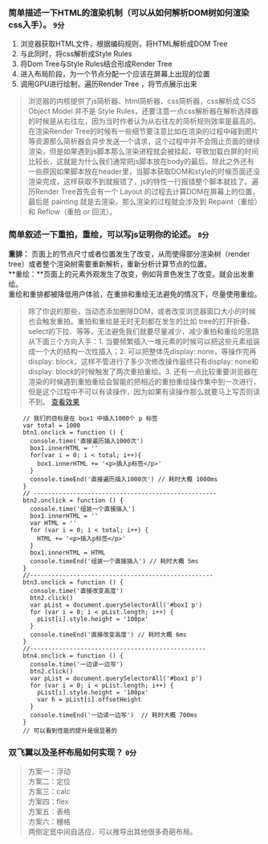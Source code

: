 <!--
 * @Author: 常培
 * @Date: 2019-08-24 20:02:25
 * @LastEditTime: 2019-09-07 11:27:29
 * @Description: HTML渲染机制（DOM树的解析，重拍，重绘，双飞翼圣杯布局）
 -->
### 简单描述一下HTML的渲染机制（可以从如何解析DOM树如何渲染css入手）。 `9分`
1. 浏览器获取HTML文件，根据编码规则，将HTML解析成DOM Tree
2. 与此同时，将css解析成Style Rules
3. 将Dom Tree与Style Rules结合形成Render Tree
4. 进入布局阶段，为一个节点分配一个应该在屏幕上出现的位置
5. 调用GPU进行绘制，遍历Render Tree ，将节点展示出来

> 浏览器的内核提供了js简析器、html简析器、css简析器，css解析成 CSS Object Model 并不是 Style Rules，还要注意一点css解析器在解析选择器的时候是从右往左，因为当时作者认为从右往左的简析规则效率是最高的。在渲染Render Tree的时候有一些细节要注意比如在渲染的过程中碰到图片等资源那么简析器会异步发送一个请求，这个过程中并不会阻止页面的继续渲染，但是如果遇到js脚本那么渲染进程就会被挂起，导致加载白屏的时间比较长，这就是为什么我们通常把js脚本放在body的最后。除此之外还有一些原因如果脚本放在header里，当脚本获取DOM和style的时候页面还没渲染完成，这样获取不到就报错了，js的特性一行报错整个脚本就挂了。遍历Render Tree首先会有一个 Layout 的过程去计算DOM在屏幕上的位置，最后是 painting 就是去渲染。那么渲染的过程就会涉及到 Repaint（重绘）和 Reflow（重拍 or 回流）。

### 简单叙述一下重拍，重绘，可以写js证明你的论述。 `8分`

**重排：** 页面上的节点尺寸或者位置发生了改变，从而使得部分渲染树（render tree）或者整个渲染树需要重新解析，重新分析计算节点的位置。   
**重绘：**页面上的元素外观发生了改变，例如背景色发生了改变。就会出发重绘。   
重绘和重排都被降低用户体验，在重排和重绘无法避免的情况下，尽量使用重绘。

> 除了你说的那些，当动态添加删除DOM，或者改变浏览器窗口大小的时候也会触发重拍。重拍和重绘是无时无刻都在发生的比如 tree的打开折叠、select的下拉、等等，无法避免我们就要尽量减少，减少重拍和重绘的思路从下面三个方向入手：1. 当要频繁插入一堆元素的时候可以把这些元素组装成一个大的结构一次性插入；2. 可以把整体先display: none，等操作完再 display: block，这样不管进行了多少次修改操作最终只有display: none和display: block的时候触发了两次重拍重绘。3. 还有一点比较重要浏览器在渲染的时候遇到重拍重绘会智能的把相近的重拍重绘操作集中到一次进行，但是这个过程中不可以有读操作，因为如果有读操作那么就要马上写否则读不到。
[查看效果](/src/demo/reflow.html)
```
    // 我们的目标是在 box1 中插入1000个 p 标签
    var total = 1000
    btn1.onclick = function () {
      console.time('直接遍历插入1000次')
      box1.innerHTML = ''
      for(var i = 0; i < total; i++){
        box1.innerHTML += '<p>插入p标签</p>'
      }
      console.timeEnd('直接遍历插入1000次') // 耗时大概 1000ms
    }
    // ---------------------------------------------------
    btn2.onclick = function () {
      console.time('组装一个直接插入')
      box1.innerHTML = ''
      var HTML = ''
      for (var i = 0; i < total; i++) {
        HTML += '<p>插入p标签</p>'
      }
      box1.innerHTML = HTML 
      console.timeEnd('组装一个直接插入') // 耗时大概 5ms
    }
    //---------------------------------------------------
    btn3.onclick = function () {
      console.time('直接改变高度')
      btn2.click()
      var pList = document.querySelectorAll('#box1 p')
      for (var i = 0; i < pList.length; i++) {
        pList[i].style.height = '100px'
      }
      console.timeEnd('直接改变高度') // 耗时大概 6ms
    }
    //-------------------------------------------------
    btn4.onclick = function () {
      console.time('一边读一边写')
      btn2.click()
      var pList = document.querySelectorAll('#box1 p')
      for (var i = 0; i < pList.length; i++) {
        pList[i].style.height = '100px'
        var h = pList[i].offsetHeight
      }
      console.timeEnd('一边读一边写')  // 耗时大概 700ms
    }
    // 可以看到性能的提升是很显著的
```

### 双飞翼以及圣杯布局如何实现？ `0分`
> 方案一：浮动   
> 方案二：定位   
> 方案三：calc   
> 方案四：flex   
> 方案五：表格   
> 方案六：栅格   
> 两侧定宽中间自适应，可以推导出其他很多奇葩布局。

